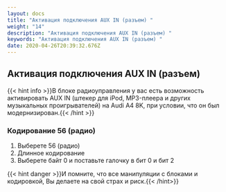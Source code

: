 ```yaml
---
layout: docs
title: "Активация подключения AUX IN (разъем) "
weight: "14"
description: "Активация подключения AUX IN (разъем) "
keywords: "Активация подключения AUX IN (разъем) "
date: 2020-04-26T20:39:32.676Z
---
```

## Активация подключения AUX IN (разъем) 

{{< hint info >}}В блоке радиоуправления у вас есть возможность активировать AUX IN (штекер для iPod, MP3-плеера и других музыкальных проигрывателей) на Audi A4 8K, при условии, что он был модернизирован.{{< /hint >}}


### **Кодирование 56 (радио)**

1. Выберете 56 (радио)
2. Длинное кодирование
4. Выберете байт 0 и поставьте галочку в бит 0 и бит 2

{{< hint danger >}}И помните, что все манипуляции с блоками и кодировкой, Вы делаете на свой страх и риск.{{< /hint>}}